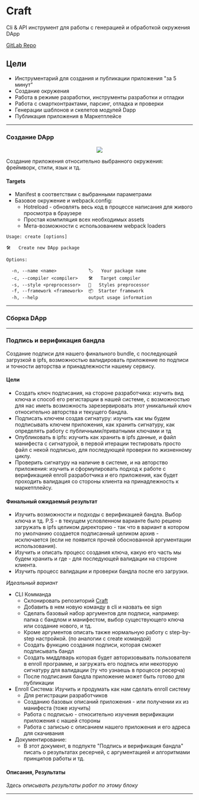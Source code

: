 # Craft
Cli & API инструмент для работы с генерацией и обработкой окружения DApp

[GitLab Repo](https://git.kryptonhub.com/tapok_satan/craft)

## Цели
- Инструментарий для создания и публикации приложения "за 5 минут"
- Создание окружения
- Работа в режиме разработки, инструменты разработки и отладки
- Работа с смартконтрактами, парсинг, отладка и проверки
- Генерации шаблонов и скелетов модулей Dapp
- Публикация приложения в Маркетплейсе

__________________________________________________________________

### Создание DApp
<p align="center">
    <img src="toolchain/create.gif" /> 
</p>

Создание приложения относительно выбранного окружения: фреймворк, стили, язык и тд.

#### Targets
- Manifest в соответствии с выбранными параметрами
- Базовое окружение и webpack.config:
    - Hotreload - обновлять весь код в процессе написания для живого просмотра в браузере
    - Простая компиляция всех необходимых assets
    - Мета-возможности с использованием webpack loaders

```
Usage: create [options]

🛠   Create new DApp package

Options:

  -n, --name <name>            🏷   Your package name
  -c, --compiler <compiler>    🛠   Target compiler
  -s, --style <preprocessor>   💈   Styles preprocessor
  -f, --framework <framework>  📦  Starter framework
  -h, --help                   output usage information
```
__________________________________________________________________

### Сборка DApp


__________________________________________________________________

### Подпись и верификация бандла
Создание подписи для нашего финального bundle, с последующей загрузкой в ipfs,  возможностью валидировать приложение по подписи и точности авторства и принадлежности нашему сервису. 

#### Цели
- Создать ключ подписания, на стороне разработчика: изучить вид ключа и способ его регистарции в нашей системе, с возможностью для нас иметь возможность зарезервировать этот уникальный ключ относительно авторства и текущего бандла.
- Подписать ключем создав сигнатуру: изучить как мы будем подписывать ключем приложения, как хранить сигнатуру, как определять работу с публичными/приватными ключами и тд
- Опубликовать в ipfs: изучить как хранить в ipfs данные, и файл манифеста с сигнатурой, в первой итерации тестировать просто файл с некой подписью, для последующей проверки по жизненному циклу.
- Проверить сигнатуру на наличие в системе, и на авторство приложения: изучить и сформулировать подход к работе с верификацией enroll разработчика и его приложения, как будет проходить валидация со стороны клиента на принадлежность к маркетплейсу.

#### Финальный ожидаемый результат
- Изучить возможности и подходы с верификацией бандла. Выбор ключа и тд. P.S - в текущем условленном варианте было решено загружать в ipfs целиком директорию - так что в вариант в котором по умолчанию создается подписанный целиком архив - исключается (если не появится прочей обоснованной аргументации использования).
- Изучить и описать процесс создания ключа, какую его часть мы будем хранить и где - для последующей валидации на стороне клиента.
- Изучить процесс валидации и проверки бандла после его загрузки.

*Идеальный вариант*
- CLI Комманда
    - Склонировать репозиторий [Craft](https://git.kryptonhub.com/tapok_satan/craft)
    - Добавить в нем новую команду в cli и назвать ее sign
    - Сделать базовый набор аргументов для подписи, например: папка с бандлом и манифестом, выбор существующего ключа или создание нового, и тд.
    - Кроме аргументов описать также нормальную работу с step-by-step настройкой. (по аналогии с create командой)
    - Создать функцию создания подписи, которая сможет подписывать бандл
    - Создать миддлварь которая будет авторизовывать пользователя в enroll программе, и загружать его подпись или некоторую сигнатуру для валидации (ту что узнаешь в   процессе ресерча)
    - После подписания бандла приложение может быть готово для публикации
- Enroll Система: Изучить и продумать как нам сделать enroll систему
    - Для регистрации разработчиков
    - Созданию базовых описаний приложения - или получении их из манифеста (тоже изучить)
    - Работа с подписью - относительно изучения верификации приложения с нашей стороны
    - Работа с записью с описанием нашего приложения и его адреса для скачивания
- Документирование:
    - В этот документ, в подпукте "Подпись и верификация бандла" писать о результатах ресерчей, с аргументацией и алгоритмами принципов работы и тд.


#### Описания, Результаты
*Здесь описывать результаты работ по этому блоку*
__________________________________________________________________